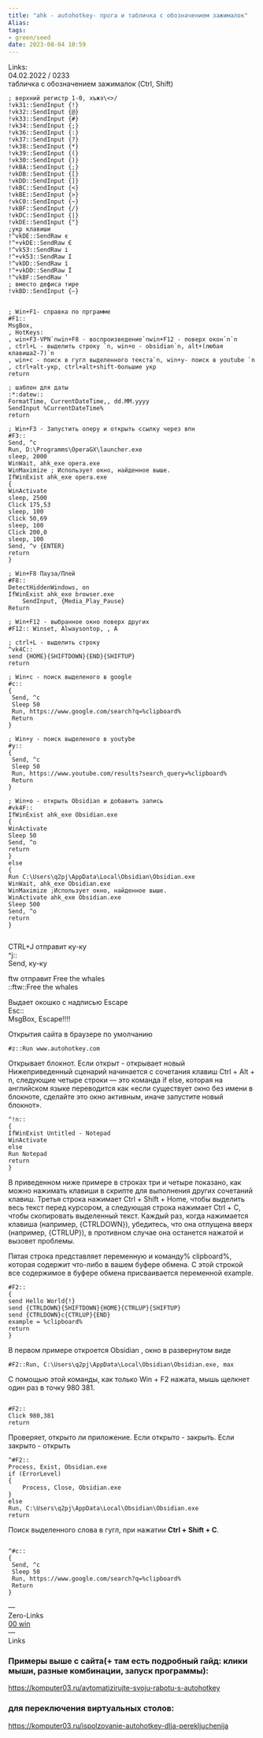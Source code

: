 ```yaml
---
title: "ahk - autohotkey- прога и табличка с обозначением зажималок"
Alias: 
tags:
- green/seed
date: 2023-08-04 10:59
---
```

Links:  
04.02.2022 / 0233  
табличка с обозначением зажималок (Ctrl, Shift)

```copy
; верхний регистр 1-0, хъжэ\<>/
!vk31::SendInput {!}
!vk32::SendInput {@} 
!vk33::SendInput {#}
!vk34::SendInput {;}
!vk36::SendInput {:}
!vk37::SendInput {?}
!vk38::SendInput {*}
!vk39::SendInput {(}
!vk30::SendInput {)}
!vkBA::SendInput {;}
!vkDB::SendInput {[}
!vkDD::SendInput {]}
!vkBC::SendInput {<}
!vkBE::SendInput {>}
!vkC0::SendInput {~}
!vkBF::SendInput {/}
!vkDC::SendInput {|}
!vkDE::SendInput {"}
;укр клавиши
!^vkDE::SendRaw є
!^+vkDE::SendRaw Є
!^vk53::SendRaw і
!^+vk53::SendRaw І
!^vkDD::SendRaw ї
!^+vkDD::SendRaw Ї
!^vkBF::SendRaw ’
; вместо дефиса тире 
!vkBD::SendInput {—}


; Win+F1- справка по прграмме
#F1::
MsgBox,
, HotKeys:
, win+F3-VPN`nwin+F8 - воспроизведение`nwin+F12 - поверх окон`n`n
, ctrl+L - выделить строку `n, win+o - obsidian`n, alt+(любая клавиша2-7)`n
, win+c - поиск в гугл выделенного текста`n, win+y- поиск в youtube `n
, ctrl+alt-укр, ctrl+alt+shift-большие укр
return 

; шаблон для даты
:*:datew:: 
FormatTime, CurrentDateTime,, dd.MM.yyyy
SendInput %CurrentDateTime%
return

; Win+F3 - Запустить оперу и открыть ссылку через впн
#F3::
Send, ^c
Run, D:\Programms\OperaGX\launcher.exe
sleep, 2000
WinWait, ahk_exe opera.exe
WinMaximize ; Использует окно, найденное выше.
IfWinExist ahk_exe opera.exe
{
WinActivate
sleep, 2500
Click 175,53
sleep, 100
Click 50,69
sleep, 100
Click 200,0
sleep, 100
Send, ^v {ENTER}
return
}

; Win+F8 Пауза/Плей
#F8::
DetectHiddenWindows, on
IfWinExist ahk_exe browser.exe
	SendInput, {Media_Play_Pause}
Return

; Win+F12 - выбранное окно поверх других
#F12:: Winset, Alwaysontop, , A

; ctrl+L - выделить строку
^vk4C::
send {HOME}{SHIFTDOWN}{END}{SHIFTUP}  
return

; Win+с - поиск выделеного в google
#c::
{ 
 Send, ^c
 Sleep 50 
 Run, https://www.google.com/search?q=%clipboard%
 Return
}

; Win+y - поиск выделеного в youtybe
#y::
{ 
 Send, ^c
 Sleep 50 
 Run, https://www.youtube.com/results?search_query=%clipboard%
 Return
}

; Win+o - открыть Obsidian и добавить запись
#vk4F::
IfWinExist ahk_exe Obsidian.exe
{
WinActivate
Sleep 50
Send, ^o
return
}
else
{
Run C:\Users\q2pj\AppData\Local\Obsidian\Obsidian.exe
WinWait, ahk_exe Obsidian.exe
WinMaximize ;Использует окно, найденное выше.
WinActivate ahk_exe Obsidian.exe
Sleep 500
Send, ^o
return
}


```

CTRL+J отправит ку-ку  
^j::  
Send, ку-ку

ftw отправит Free the whales  
::ftw::Free the whales

Выдает окошко с надписью Escape  
Esc::  
MsgBox, Escape!!!!

Открытия сайта в браузере по умолчанию

```copy
#z::Run www.autohotkey.com
```

Открывает блокнот. Если открыт - открывает новый  
Нижеприведенный сценарий начинается с сочетания клавиш Ctrl + Alt + n, следующие четыре строки — это команда if else, которая на английском языке переводится как «если существует окно без имени в блокноте, сделайте это окно активным, иначе запустите новый блокнот».

```copy
^!n::
{
IfWinExist Untitled - Notepad  
WinActivate  
else  
Run Notepad  
return
}
```

В приведенном ниже примере в строках три и четыре показано, как можно нажимать клавиши в скрипте для выполнения других сочетаний клавиш. Третья строка нажимает Ctrl + Shift + Home, чтобы выделить весь текст перед курсором, а следующая строка нажимает Ctrl + C, чтобы скопировать выделенный текст. Каждый раз, когда нажимается клавиша (например, {CTRLDOWN}), убедитесь, что она отпущена вверх (например, {CTRLUP}), в противном случае она останется нажатой и вызовет проблемы.

Пятая строка представляет переменную и команду% clipboard%, которая содержит что-либо в вашем буфере обмена. С этой строкой все содержимое в буфере обмена присваивается переменной example.

```copy
#F2::
{
send Hello World{!}  
send {CTRLDOWN}{SHIFTDOWN}{HOME}{CTRLUP}{SHIFTUP}  
send {CTRLDOWN}c{CTRLUP}{END}  
example = %clipboard%  
return
}
```

В первом примере откроется Obsidian  , окно в развернутом виде

```copy
#F2::Run, C:\Users\q2pj\AppData\Local\Obsidian\Obsidian.exe, max
```

С помощью этой команды, как только Win + F2 нажата, мышь щелкнет один раз в точку 980 381.

```copy

#F2::  
Click 980,381  
return

```

Проверяет, открыто ли  приложение. Если открыто - закрыть. Если закрыто - открыть

```copy
^#F2::
Process, Exist, Obsidian.exe
if (ErrorLevel) 
{
	Process, Close, Obsidian.exe 
}
else
Run, C:\Users\q2pj\AppData\Local\Obsidian\Obsidian.exe
return

```

Поиск выделенного слова в гугл, при нажатии **Ctrl + Shift + C**.

```copy

^#c::
{ 
 Send, ^c 
 Sleep 50 
 Run, https://www.google.com/search?q=%clipboard%
 Return
}

```

—  
Zero-Links  
[00 win](../0%20Z-core/00%20win.md)  
—  
Links

### Примеры выше с сайта(+ там есть подробный гайд: клики мыши, разные комбинации, запуск программы):
https://komputer03.ru/avtomatizirujte-svoju-rabotu-s-autohotkey

### для переключения виртуальных столов:
https://komputer03.ru/ispolzovanie-autohotkey-dlja-perekljuchenija


